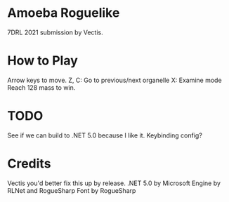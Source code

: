 # Amoeba Roguelike

7DRL 2021 submission by Vectis.

# How to Play
Arrow keys to move.
Z, C: Go to previous/next organelle
X: Examine mode
Reach 128 mass to win.

# TODO
See if we can build to .NET 5.0 because I like it.
Keybinding config?

# Credits

Vectis you'd better fix this up by release.
.NET 5.0 by Microsoft
Engine by RLNet and RogueSharp
Font by RogueSharp